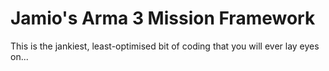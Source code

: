 # Jamio's Arma 3 Mission Framework

 This is the jankiest, least-optimised bit of coding that you will ever lay eyes on...
